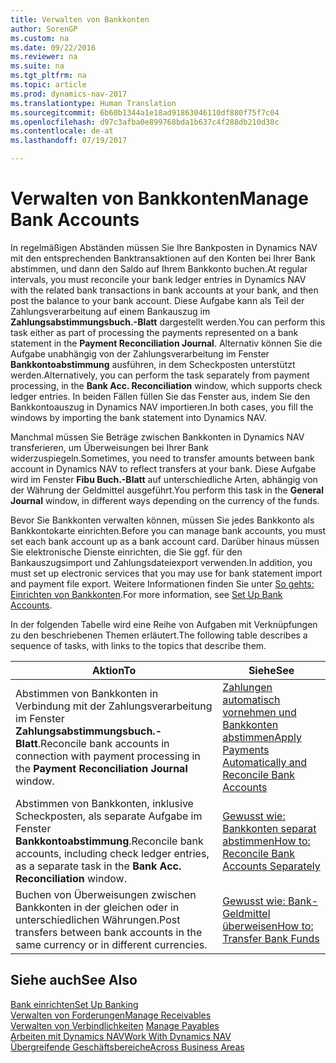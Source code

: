 ```yaml
---
title: Verwalten von Bankkonten
author: SorenGP
ms.custom: na
ms.date: 09/22/2016
ms.reviewer: na
ms.suite: na
ms.tgt_pltfrm: na
ms.topic: article
ms.prod: dynamics-nav-2017
ms.translationtype: Human Translation
ms.sourcegitcommit: 6b60b1344a1e18ad91863046110df880f75f7c04
ms.openlocfilehash: d97c3afba0e899768bda1b637c4f288db210d38c
ms.contentlocale: de-at
ms.lasthandoff: 07/19/2017

---
```


# <a name="manage-bank-accounts"></a><span data-ttu-id="3bd1c-102">Verwalten von Bankkonten</span><span class="sxs-lookup"><span data-stu-id="3bd1c-102">Manage Bank Accounts</span></span>
<span data-ttu-id="3bd1c-103">In regelmäßigen Abständen müssen Sie Ihre Bankposten in Dynamics NAV mit den entsprechenden Banktransaktionen auf den Konten bei Ihrer Bank abstimmen, und dann den Saldo auf Ihrem Bankkonto buchen.</span><span class="sxs-lookup"><span data-stu-id="3bd1c-103">At regular intervals, you must reconcile your bank ledger entries in Dynamics NAV with the related bank transactions in bank accounts at your bank, and then post the balance to your bank account.</span></span> <span data-ttu-id="3bd1c-104">Diese Aufgabe kann als Teil der Zahlungsverarbeitung auf einem Bankauszug im **Zahlungsabstimmungsbuch.-Blatt** dargestellt werden.</span><span class="sxs-lookup"><span data-stu-id="3bd1c-104">You can perform this task either as part of processing the payments represented on a bank statement in the **Payment Reconciliation Journal**.</span></span> <span data-ttu-id="3bd1c-105">Alternativ können Sie die Aufgabe unabhängig von der Zahlungsverarbeitung im Fenster **Bankkontoabstimmung** ausführen, in dem Scheckposten unterstützt werden.</span><span class="sxs-lookup"><span data-stu-id="3bd1c-105">Alternatively, you can perform the task separately from payment processing, in the **Bank Acc. Reconciliation** window, which supports check ledger entries.</span></span> <span data-ttu-id="3bd1c-106">In beiden Fällen füllen Sie das Fenster aus, indem Sie den Bankkontoauszug in Dynamics NAV importieren.</span><span class="sxs-lookup"><span data-stu-id="3bd1c-106">In both cases, you fill the windows by importing the bank statement into Dynamics NAV.</span></span>

<span data-ttu-id="3bd1c-107">Manchmal müssen Sie Beträge zwischen Bankkonten in Dynamics NAV transferieren, um Überweisungen bei Ihrer Bank widerzuspiegeln.</span><span class="sxs-lookup"><span data-stu-id="3bd1c-107">Sometimes, you need to transfer amounts between bank account in Dynamics NAV to reflect transfers at your bank.</span></span> <span data-ttu-id="3bd1c-108">Diese Aufgabe wird im Fenster **Fibu Buch.-Blatt** auf unterschiedliche Arten, abhängig von der Währung der Geldmittel ausgeführt.</span><span class="sxs-lookup"><span data-stu-id="3bd1c-108">You perform this task in the **General Journal** window, in different ways depending on the currency of the funds.</span></span>

<span data-ttu-id="3bd1c-109">Bevor Sie Bankkonten verwalten können, müssen Sie jedes Bankkonto als Bankkontokarte einrichten.</span><span class="sxs-lookup"><span data-stu-id="3bd1c-109">Before you can manage bank accounts, you must set each bank account up as a bank account card.</span></span> <span data-ttu-id="3bd1c-110">Darüber hinaus müssen Sie elektronische Dienste einrichten, die Sie ggf. für den Bankauszugsimport und Zahlungsdateiexport verwenden.</span><span class="sxs-lookup"><span data-stu-id="3bd1c-110">In addition, you must set up electronic services that you may use for bank statement import and payment file export.</span></span> <span data-ttu-id="3bd1c-111">Weitere Informationen finden Sie unter [So gehts: Einrichten von Bankkonten](bank-setup-banking.md).</span><span class="sxs-lookup"><span data-stu-id="3bd1c-111">For more information, see [Set Up Bank Accounts](bank-setup-banking.md).</span></span>

<span data-ttu-id="3bd1c-112">In der folgenden Tabelle wird eine Reihe von Aufgaben mit Verknüpfungen zu den beschriebenen Themen erläutert.</span><span class="sxs-lookup"><span data-stu-id="3bd1c-112">The following table describes a sequence of tasks, with links to the topics that describe them.</span></span>

|<span data-ttu-id="3bd1c-113">Aktion</span><span class="sxs-lookup"><span data-stu-id="3bd1c-113">To</span></span> |<span data-ttu-id="3bd1c-114">Siehe</span><span class="sxs-lookup"><span data-stu-id="3bd1c-114">See</span></span> |
|---|----|
|<span data-ttu-id="3bd1c-115">Abstimmen von Bankkonten in Verbindung mit der Zahlungsverarbeitung im Fenster **Zahlungsabstimmungsbuch.-Blatt**.</span><span class="sxs-lookup"><span data-stu-id="3bd1c-115">Reconcile bank accounts in connection with payment processing in the **Payment Reconciliation Journal** window.</span></span>|[<span data-ttu-id="3bd1c-116">Zahlungen automatisch vornehmen und Bankkonten abstimmen</span><span class="sxs-lookup"><span data-stu-id="3bd1c-116">Apply Payments Automatically and Reconcile Bank Accounts</span></span>](receivables-apply-payments-auto-reconcile-bank-accounts.md)|
|<span data-ttu-id="3bd1c-117">Abstimmen von Bankkonten, inklusive Scheckposten, als separate Aufgabe im Fenster **Bankkontoabstimmung**.</span><span class="sxs-lookup"><span data-stu-id="3bd1c-117">Reconcile bank accounts, including check ledger entries, as a separate task in the **Bank Acc. Reconciliation** window.</span></span>|[<span data-ttu-id="3bd1c-118">Gewusst wie: Bankkonten separat abstimmen</span><span class="sxs-lookup"><span data-stu-id="3bd1c-118">How to: Reconcile Bank Accounts Separately</span></span>](bank-how-reconcile-bank-accounts-separately.md)|
|<span data-ttu-id="3bd1c-119">Buchen von Überweisungen zwischen Bankkonten in der gleichen oder in unterschiedlichen Währungen.</span><span class="sxs-lookup"><span data-stu-id="3bd1c-119">Post transfers between bank accounts in the same currency or in different currencies.</span></span>|[<span data-ttu-id="3bd1c-120">Gewusst wie: Bank-Geldmittel überweisen</span><span class="sxs-lookup"><span data-stu-id="3bd1c-120">How to: Transfer Bank Funds</span></span>](bank-how-transfer-bank-funds.md)
## <a name="see-also"></a><span data-ttu-id="3bd1c-121">Siehe auch</span><span class="sxs-lookup"><span data-stu-id="3bd1c-121">See Also</span></span>  
[<span data-ttu-id="3bd1c-122">Bank einrichten</span><span class="sxs-lookup"><span data-stu-id="3bd1c-122">Set Up Banking</span></span>](bank-setup-banking.md)  
[<span data-ttu-id="3bd1c-123">Verwalten von Forderungen</span><span class="sxs-lookup"><span data-stu-id="3bd1c-123">Manage Receivables</span></span>](receivables-manage-receivables.md)  
<span data-ttu-id="3bd1c-124">[Verwalten von Verbindlichkeiten](payables-manage-payables.md)  </span><span class="sxs-lookup"><span data-stu-id="3bd1c-124">[Manage Payables](payables-manage-payables.md)  </span></span>  
[<span data-ttu-id="3bd1c-125">Arbeiten mit Dynamics NAV</span><span class="sxs-lookup"><span data-stu-id="3bd1c-125">Work With Dynamics NAV</span></span>](ui-work-product.md)  
[<span data-ttu-id="3bd1c-126">Übergreifende Geschäftsbereiche</span><span class="sxs-lookup"><span data-stu-id="3bd1c-126">Across Business Areas</span></span>](ui-across-business-areas.md)

